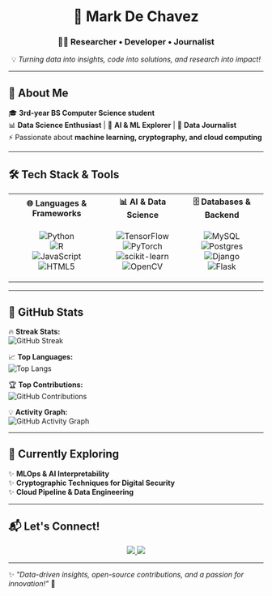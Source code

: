<div align="center">

# 🌟 Mark De Chavez  
### 🧑‍💻 Researcher • Developer • Journalist  

💡 *Turning data into insights, code into solutions, and research into impact!*  

</div>  

---

## 🎯 **About Me**  
🎓 **3rd-year BS Computer Science student**  
📊 **Data Science Enthusiast** | 🤖 **AI & ML Explorer** | 📝 **Data Journalist**  
⚡ Passionate about **machine learning, cryptography, and cloud computing**  

---

## 🛠 **Tech Stack & Tools**  

<table align="center">
<tr>
<th>🌐 Languages & Frameworks</th>
<th>📊 AI & Data Science</th>
<th>🗄️ Databases & Backend</th>
</tr>
<tr>
<td align="center">

![Python](https://img.shields.io/badge/python-3670A0?style=for-the-badge&logo=python&logoColor=ffdd54)  
![R](https://img.shields.io/badge/r-%23276DC3.svg?style=for-the-badge&logo=r&logoColor=white)  
![JavaScript](https://img.shields.io/badge/javascript-%23323330.svg?style=for-the-badge&logo=javascript&logoColor=%23F7DF1E)  
![HTML5](https://img.shields.io/badge/html5-%23E34F26.svg?style=for-the-badge&logo=html5&logoColor=white)  

</td>
<td align="center">

![TensorFlow](https://img.shields.io/badge/TensorFlow-%23FF6F00.svg?style=for-the-badge&logo=TensorFlow&logoColor=white)  
![PyTorch](https://img.shields.io/badge/PyTorch-%23EE4C2C.svg?style=for-the-badge&logo=PyTorch&logoColor=white)  
![scikit-learn](https://img.shields.io/badge/scikit--learn-%23F7931E.svg?style=for-the-badge&logo=scikit-learn&logoColor=white)  
![OpenCV](https://img.shields.io/badge/opencv-%23white.svg?style=for-the-badge&logo=opencv&logoColor=white)  

</td>
<td align="center">

![MySQL](https://img.shields.io/badge/mysql-4479A1.svg?style=for-the-badge&logo=mysql&logoColor=white)  
![Postgres](https://img.shields.io/badge/postgres-%23316192.svg?style=for-the-badge&logo=postgresql&logoColor=white)  
![Django](https://img.shields.io/badge/django-%23092E20.svg?style=for-the-badge&logo=django&logoColor=white)  
![Flask](https://img.shields.io/badge/flask-%23000.svg?style=for-the-badge&logo=flask&logoColor=white)  

</td>
</tr>
</table>  

---

## 🚀 **GitHub Stats**  

🔥 **Streak Stats:**  
![GitHub Streak](https://github-readme-streak-stats.herokuapp.com/?user=markdechavez28&theme=tokyonight&hide_border=false)  

📈 **Top Languages:**  
![Top Langs](https://github-readme-stats.vercel.app/api/top-langs/?username=markdechavez28&theme=tokyonight&hide_border=false&include_all_commits=true&count_private=true&layout=compact)  

🏆 **Top Contributions:**  
![GitHub Contributions](https://github-contributor-stats.vercel.app/api?username=markdechavez28&limit=5&theme=tokyonight&combine_all_yearly_contributions=true)  

💡 **Activity Graph:**  
![GitHub Activity Graph](https://github-readme-activity-graph.cyclic.app/graph?username=markdechavez28&theme=tokyonight)  

---

## 🌱 **Currently Exploring**  
✨ **MLOps & AI Interpretability**  
✨ **Cryptographic Techniques for Digital Security**  
✨ **Cloud Pipeline & Data Engineering**  

---

## 📬 **Let's Connect!**  

<div align="center">

<a href="https://www.linkedin.com/in/markdechavez28">
  <img src="https://img.shields.io/badge/LinkedIn-%230077B5.svg?style=for-the-badge&logo=linkedin&logoColor=white" />
</a>  
<a href="mailto:markdechavez128@gmail.com">
  <img src="https://img.shields.io/badge/Email-%23D14836.svg?style=for-the-badge&logo=gmail&logoColor=white" />
</a>  

</div>

---

✨ *"Data-driven insights, open-source contributions, and a passion for innovation!"* 🚀  
